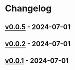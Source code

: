 # Changelog

## [v0.0.5](https://github.com/takaishi/tfclean/compare/v0.0.4...v0.0.5) - 2024-07-01

## [v0.0.2](https://github.com/takaishi/tfclean/compare/v0.0.1...v0.0.2) - 2024-07-01

## [v0.0.1](https://github.com/takaishi/tfclean/commits/v0.0.1) - 2024-07-01
